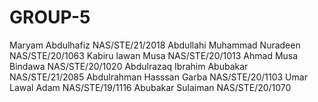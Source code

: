 # GROUP-5
Maryam Abdulhafiz NAS/STE/21/2018
Abdullahi Muhammad Nuradeen NAS/STE/20/1063
Kabiru lawan Musa NAS/STE/20/1013
Ahmad Musa Bindawa NAS/STE/20/1020
Abdulrazaq Ibrahim Abubakar NAS/STE/21/2085
Abdulrahman Hasssan Garba NAS/STE/20/1103
Umar Lawal Adam NAS/STE/19/1116
Abubakar Sulaiman NAS/STE/20/1070
